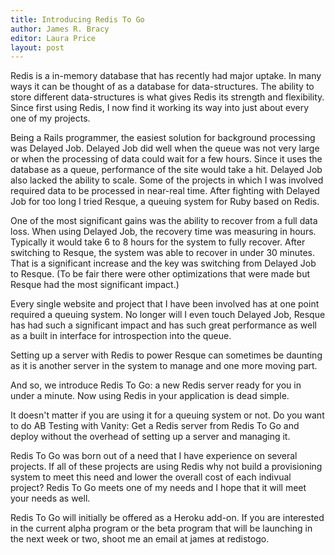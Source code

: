 ```yaml
---
title: Introducing Redis To Go
author: James R. Bracy
editor: Laura Price
layout: post
---
```


Redis is a in-memory database that has recently had major uptake. In many ways
it can be thought of as a database for data-structures. The ability to store
different data-structures is what gives Redis its strength and flexibility.
Since first using Redis, I now find it working its way into just about every
one of my projects.

Being a Rails programmer, the easiest solution for background processing was
Delayed Job. Delayed Job did well when the queue was not very large or when
the processing of data could wait for a few hours. Since it uses the database
as a queue, performance of the site would take a hit. Delayed Job also lacked
the ability to scale. Some of the projects in which I was involved required
data to be processed in near-real time. After fighting with Delayed Job for
too long I tried Resque, a queuing system for Ruby based on Redis.

One of the most significant gains was the ability to recover from a full data
loss. When using Delayed Job, the recovery time was measuring in hours.
Typically it would take 6 to 8 hours for the system to fully recover. After
switching to Resque, the system was able to recover in under 30 minutes. That
is a significant increase and the key was switching from Delayed Job to
Resque. (To be fair there were other optimizations that were made but Resque
had the most significant impact.)

Every single website and project that I have been involved has at one point
required a queuing system.  No longer will I even touch Delayed Job, Resque
has had such a significant impact and has such great performance as well as a
built in interface for introspection into the queue.

Setting up a server with Redis to power Resque can sometimes be daunting as it
is another server in the system to manage and one more moving part. 

And so, we introduce Redis To Go: a new Redis server ready for you in under a
minute.  Now using Redis in your application is dead simple. 

It doesn't matter if you are using it for a queuing system or not. Do you want
to do AB Testing with Vanity:  Get a Redis server from Redis To Go and deploy
without the overhead of setting up a server and managing it.

Redis To Go was born out of a need that I have experience on several projects.
If all of these projects are using Redis why not build a provisioning system
to meet this need and lower the overall cost of each indivual project? Redis
To Go meets one of my needs and I hope that it will meet your needs as well.

Redis To Go will initially be offered as a Heroku add-on.   If you are
interested in the current alpha program or the beta program that will be
launching in the next week or two, shoot me an email at james at redistogo.